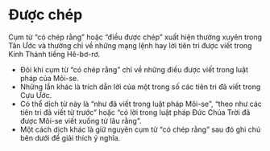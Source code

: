 # Được chép

Cụm từ “có chép rằng” hoặc “điều được chép” xuất hiện thường xuyên trong Tân Ước và thường chỉ về những mạng lệnh hay lời tiên tri được viết trong Kinh Thánh tiếng Hê-bơ-rơ.
- Đôi khi cụm từ “có chép rằng” chỉ về những điều được viết trong luật pháp của Môi-se. 
- Những lần khác là trích dẫn lời của một trong số các tiên tri đã viết trong Cựu Ước. 
- Có thể dịch từ này là “như đã viết trong luật pháp Môi-se”, “theo như các tiên tri đã viết từ trước” hoặc “có lời trong luật pháp Đức Chúa Trời đã được Môi-se viết xuống từ lâu rằng”. 
- Một cách dịch khác là giữ nguyên cụm từ “có chép rằng” sau đó ghi chú bên dưới để giải thích ý nghĩa.

